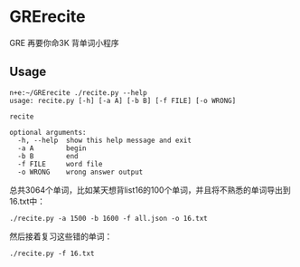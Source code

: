 # GRErecite
GRE 再要你命3K 背单词小程序

## Usage

```
n+e:~/GRErecite ./recite.py --help
usage: recite.py [-h] [-a A] [-b B] [-f FILE] [-o WRONG]

recite

optional arguments:
  -h, --help  show this help message and exit
  -a A        begin
  -b B        end
  -f FILE     word file
  -o WRONG    wrong answer output
```

总共3064个单词，比如某天想背list16的100个单词，并且将不熟悉的单词导出到16.txt中：

```
./recite.py -a 1500 -b 1600 -f all.json -o 16.txt
```

然后接着复习这些错的单词：

```
./recite.py -f 16.txt
```
